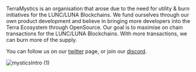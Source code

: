 TerraMystics is an organisation that arose due to the need for utility & burn initiatives for the LUNC/LUNA Blockchains. We fund ourselves through our own product development and believe in bringing more developers into the Terra Ecosystem through OpenSource. Our goal is to maximise on chain transactions for the LUNC/LUNA Blockchains. With more transactions, we can burn more of the supply.

You can follow us on our [twitter](https://twitter.com/realArchitectDG) page, or join our [discord](https://discord.gg/bUgVUmrY).


![mysticsIntro (1)](https://user-images.githubusercontent.com/20945125/213972893-b871aa5d-6962-4c6e-9b27-8bf4f4fc7ac7.gif)
